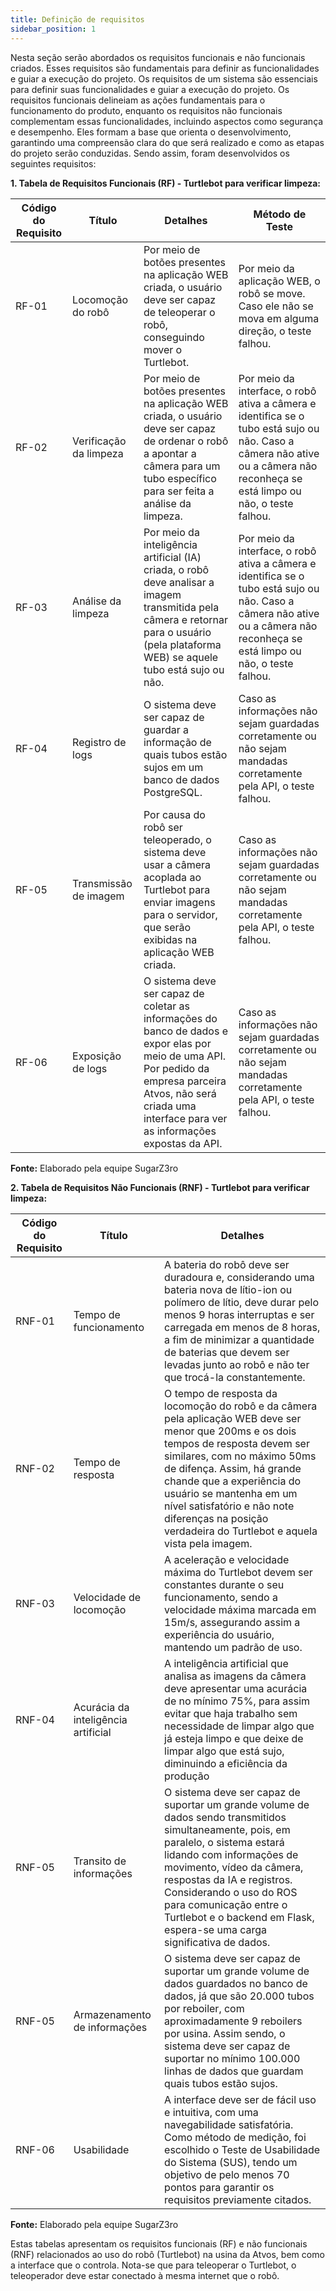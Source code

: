 ```yaml
---
title: Definição de requisitos
sidebar_position: 1
---
```


Nesta seção serão abordados os requisitos funcionais e não funcionais criados. Esses requisitos são fundamentais para definir as funcionalidades e guiar a execução do projeto. Os requisitos de um sistema são essenciais para definir suas funcionalidades e guiar a execução do projeto. Os requisitos funcionais delineiam as ações fundamentais para o funcionamento do produto, enquanto os requisitos não funcionais complementam essas funcionalidades, incluindo aspectos como segurança e desempenho. Eles formam a base que orienta o desenvolvimento, garantindo uma compreensão clara do que será realizado e como as etapas do projeto serão conduzidas. Sendo assim, foram desenvolvidos os seguintes requisitos:

**1. Tabela de Requisitos Funcionais (RF) - Turtlebot para verificar limpeza:**

| Código do Requisito | Título               | Detalhes                | Método de Teste        |
|----------------------|----------------------|-------------------------|------------------------|
| RF-01                | Locomoção do robô | Por meio de botões presentes na aplicação WEB criada, o usuário deve ser capaz de teleoperar o robô, conseguindo mover o Turtlebot. | Por meio da aplicação WEB, o robô se move. Caso ele não se mova em alguma direção, o teste falhou. |
| RF-02                | Verificação da limpeza | Por meio de botões presentes na aplicação WEB criada, o usuário deve ser capaz de ordenar o robô a apontar a câmera para um tubo específico para ser feita a análise da limpeza. | Por meio da interface, o robô ativa a câmera e identifica se o tubo está sujo ou não. Caso a câmera não ative ou a câmera não reconheça se está limpo ou não, o teste falhou.  |
| RF-03                | Análise da limpeza | Por meio da inteligência artificial (IA) criada, o robô deve analisar a imagem transmitida pela câmera e retornar para o usuário (pela plataforma WEB) se aquele tubo está sujo ou não. | Por meio da interface, o robô ativa a câmera e identifica se o tubo está sujo ou não. Caso a câmera não ative ou a câmera não reconheça se está limpo ou não, o teste falhou.  |
| RF-04                | Registro de logs | O sistema deve ser capaz de guardar a informação de quais tubos estão sujos em um banco de dados PostgreSQL. | Caso as informações não sejam guardadas corretamente ou não sejam mandadas corretamente pela API, o teste falhou. |
| RF-05                | Transmissão de imagem | Por causa do robô ser teleoperado, o sistema deve usar a câmera acoplada ao Turtlebot para enviar imagens para o servidor, que serão exibidas na aplicação WEB criada. | Caso as informações não sejam guardadas corretamente ou não sejam mandadas corretamente pela API, o teste falhou. |
| RF-06                | Exposição de logs | O sistema deve ser capaz de coletar as informações do banco de dados e expor elas por meio de uma API. Por pedido da empresa parceira Atvos, não será criada uma interface para ver as informações expostas da API. | Caso as informações não sejam guardadas corretamente ou não sejam mandadas corretamente pela API, o teste falhou. |

**Fonte:** Elaborado pela equipe SugarZ3ro

**2. Tabela de Requisitos Não Funcionais (RNF) - Turtlebot para verificar limpeza:**

| Código do Requisito | Título               | Detalhes                | 
|----------------------|----------------------|-------------------------|
| RNF-01               | Tempo de funcionamento | A bateria do robô deve ser duradoura e, considerando uma bateria nova de lítio-ion ou polímero de lítio, deve durar pelo menos 9 horas interruptas e ser carregada em menos de 8 horas, a fim de minimizar a quantidade de baterias que devem ser levadas junto ao robô e não ter que trocá-la constantemente. | 
| RNF-02               | Tempo de resposta | O tempo de resposta da locomoção do robô e da câmera pela aplicação WEB deve ser menor que 200ms e os dois tempos de resposta devem ser similares, com no máximo 50ms de difença. Assim, há grande chande que a experiência do usuário se mantenha em um nível satisfatório e não note diferenças na posição verdadeira do Turtlebot e aquela vista pela imagem. |
| RNF-03               | Velocidade de locomoção | A aceleração e velocidade máxima do Turtlebot devem ser constantes durante o seu funcionamento, sendo a velocidade máxima marcada em 15m/s, assegurando assim a experiência do usuário, mantendo um padrão de uso. |
| RNF-04               | Acurácia da inteligência artificial | A inteligência artificial que analisa as imagens da câmera deve apresentar uma acurácia de no mínimo 75%, para assim evitar que haja trabalho sem necessidade de limpar algo que já esteja limpo e que deixe de limpar algo que está sujo, diminuindo a eficiência da produção |
| RNF-05               | Transito de informações | O sistema deve ser capaz de suportar um grande volume de dados sendo transmitidos simultaneamente, pois, em paralelo, o sistema estará lidando com informações de movimento, vídeo da câmera, respostas da IA e registros. Considerando o uso do ROS para comunicação entre o Turtlebot e o backend em Flask, espera-se uma carga significativa de dados. |
| RNF-05               | Armazenamento de informações | O sistema deve ser capaz de suportar um grande volume de dados guardados no banco de dados, já que são 20.000 tubos por reboiler, com aproximadamente 9 reboilers por usina. Assim sendo, o sistema deve ser capaz de suportar no mínimo 100.000 linhas de dados que guardam quais tubos estão sujos. |
| RNF-06               | Usabilidade | A interface deve ser de fácil uso e intuitiva, com uma navegabilidade satisfatória. Como método de medição, foi escolhido o  Teste de Usabilidade do Sistema (SUS), tendo um objetivo de pelo menos 70 pontos para garantir os requisitos previamente citados. |

**Fonte:** Elaborado pela equipe SugarZ3ro

Estas tabelas apresentam os requisitos funcionais (RF) e não funcionais (RNF) relacionados ao uso do robô (Turtlebot) na usina da Atvos, bem como a interface que o controla. Nota-se que para teleoperar o Turtlebot, o teleoperador deve estar conectado à mesma internet que o robô.